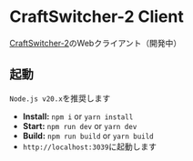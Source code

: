 # CraftSwitcher-2 Client
[CraftSwitcher-2](https://github.com/Necnion8/CraftSwitcher-2)のWebクライアント（開発中）

## 起動
`Node.js v20.x`を推奨します

- **Install:** `npm i` or `yarn install`
- **Start:** `npm run dev` or `yarn dev`
- **Build:** `npm run build` or `yarn build`
- `http://localhost:3039`に起動します

